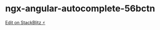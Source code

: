 # ngx-angular-autocomplete-56bctn

[Edit on StackBlitz ⚡️](https://stackblitz.com/edit/ngx-angular-autocomplete-56bctn)